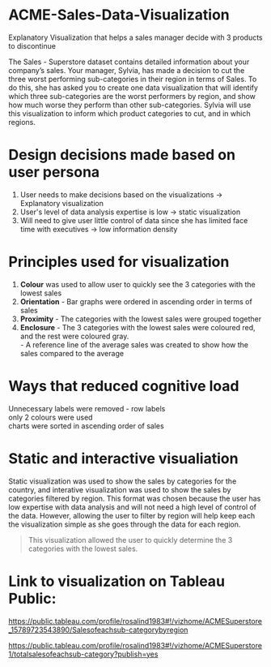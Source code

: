 # ACME-Sales-Data-Visualization
Explanatory Visualization that helps a sales manager decide with 3 products to discontinue

The Sales - Superstore dataset contains detailed information about your company’s sales. Your manager, Sylvia, has made a decision to cut the three worst performing sub-categories in their region in terms of Sales. To do this, she has asked you to create one data visualization that will identify which three sub-categories are the worst performers by region, and show how much worse they perform than other sub-categories. Sylvia will use this visualization to inform which product categories to cut, and in which regions.

# Design decisions made based on user persona
1. User needs to make decisions based on the visualizations -> Explanatory visualization
2. User's level of data analysis expertise is low -> static visualization
3. Will need to give user little control of data since she has limited face time with executives -> low information density

# Principles used for visualization

1. **Colour** was used to allow user to quickly see the 3 categories with the lowest sales
2. **Orientation** - Bar graphs were ordered in ascending order in terms of sales
3. **Proximity** - The categories with the lowest sales were grouped together
4. **Enclosure** - The 3 categories with the lowest sales were coloured red, and the rest were coloured gray. <br>
                 - A reference line of the average sales was created to show how the sales compared to the average

# Ways that reduced cognitive load
Unnecessary labels were removed - row labels<br>
only 2 colours were used<br>
charts were sorted in ascending order of sales<br>

# Static and interactive visualiation
Static visualization was used to show the sales by categories for the country, and interative visualization was used to show the sales by categories filtered by region. This format was chosen because the user has low expertise with data analysis and will not need a high level of control of the data. However, allowing the user to filter by region will help keep each the visualization simple as she goes through the data for each region. 

> This visualization allowed the user to quickly determine the 3 categories with the lowest sales.

# Link to visualization on Tableau Public:

https://public.tableau.com/profile/rosalind1983#!/vizhome/ACMESuperstore_15789723543890/Salesofeachsub-categorybyregion

https://public.tableau.com/profile/rosalind1983#!/vizhome/ACMESuperstore1/totalsalesofeachsub-category?publish=yes
